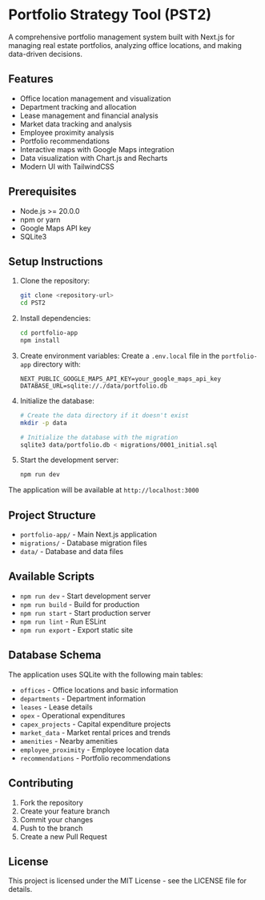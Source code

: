 # Portfolio Strategy Tool (PST2)

A comprehensive portfolio management system built with Next.js for managing real estate portfolios, analyzing office locations, and making data-driven decisions.

## Features

- Office location management and visualization
- Department tracking and allocation
- Lease management and financial analysis
- Market data tracking and analysis
- Employee proximity analysis
- Portfolio recommendations
- Interactive maps with Google Maps integration
- Data visualization with Chart.js and Recharts
- Modern UI with TailwindCSS

## Prerequisites

- Node.js >= 20.0.0
- npm or yarn
- Google Maps API key
- SQLite3

## Setup Instructions

1. Clone the repository:
   ```bash
   git clone <repository-url>
   cd PST2
   ```

2. Install dependencies:
   ```bash
   cd portfolio-app
   npm install
   ```

3. Create environment variables:
   Create a `.env.local` file in the `portfolio-app` directory with:
   ```
   NEXT_PUBLIC_GOOGLE_MAPS_API_KEY=your_google_maps_api_key
   DATABASE_URL=sqlite://./data/portfolio.db
   ```

4. Initialize the database:
   ```bash
   # Create the data directory if it doesn't exist
   mkdir -p data
   
   # Initialize the database with the migration
   sqlite3 data/portfolio.db < migrations/0001_initial.sql
   ```

5. Start the development server:
   ```bash
   npm run dev
   ```

The application will be available at `http://localhost:3000`

## Project Structure

- `portfolio-app/` - Main Next.js application
- `migrations/` - Database migration files
- `data/` - Database and data files

## Available Scripts

- `npm run dev` - Start development server
- `npm run build` - Build for production
- `npm run start` - Start production server
- `npm run lint` - Run ESLint
- `npm run export` - Export static site

## Database Schema

The application uses SQLite with the following main tables:
- `offices` - Office locations and basic information
- `departments` - Department information
- `leases` - Lease details
- `opex` - Operational expenditures
- `capex_projects` - Capital expenditure projects
- `market_data` - Market rental prices and trends
- `amenities` - Nearby amenities
- `employee_proximity` - Employee location data
- `recommendations` - Portfolio recommendations

## Contributing

1. Fork the repository
2. Create your feature branch
3. Commit your changes
4. Push to the branch
5. Create a new Pull Request

## License

This project is licensed under the MIT License - see the LICENSE file for details.